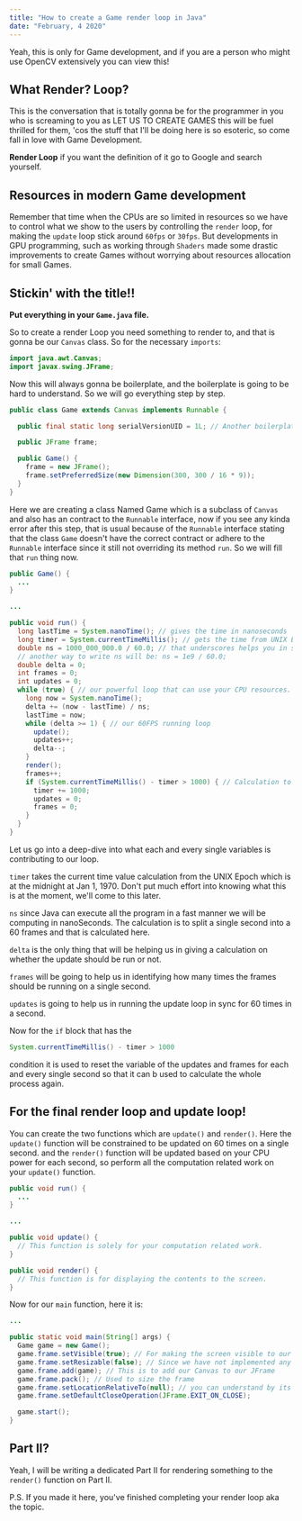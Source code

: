 ```yaml
---
title: "How to create a Game render loop in Java"
date: "February, 4 2020"
---
```


Yeah, this is only for Game development, and if you are a person who might use OpenCV extensively you can view this!

## What Render? Loop?

This is the conversation that is totally gonna be for the programmer in you who is screaming to you as LET US TO CREATE GAMES this will be fuel thrilled for them, 'cos the stuff that I'll be doing here is so esoteric, so come fall in love with Game Development.

**Render Loop** if you want the definition of it go to Google and search yourself.

## Resources in modern Game development

Remember that time when the CPUs are so limited in resources so we have to control what we show to the users by controlling the `render` loop, for making the `update` loop stick around `60fps` or `30fps`. But developments in GPU programming, such as working through `Shaders` made some drastic improvements to create Games without worrying about resources allocation for small Games.

## Stickin' with the title!!

**Put everything in your `Game.java` file.**

So to create a render Loop you need something to render to, and that is gonna be our `Canvas` class. So for the necessary `imports`:

```java
import java.awt.Canvas;
import javax.swing.JFrame;
```

Now this will always gonna be boilerplate, and the boilerplate is going to be hard to understand.
So we will go everything step by step.

```java
public class Game extends Canvas implements Runnable {

  public final static long serialVersionUID = 1L; // Another boilerplate because of Canvas(class)

  public JFrame frame;

  public Game() {
    frame = new JFrame();
    frame.setPreferredSize(new Dimension(300, 300 / 16 * 9));
  }
}
```
Here we are creating a class Named Game which is a subclass of `Canvas` and also has an contract to the `Runnable` interface, now if you see any kinda error after this step, that is usual because of the `Runnable` interface stating that the class `Game` doesn't have the correct contract or adhere to the `Runnable` interface since it still not overriding its method `run`. So we will fill that `run` thing now.

```java
public Game() {
  ...
}

...

public void run() {
  long lastTime = System.nanoTime(); // gives the time in nanoseconds
  long timer = System.currentTimeMillis(); // gets the time from UNIX Epoch Jan 1, 1970
  double ns = 1000_000_000.0 / 60.0; // that underscores helps you in showing how much zeros are there
  // another way to write ns will be: ns = 1e9 / 60.0;
  double delta = 0;
  int frames = 0;
  int updates = 0;
  while (true) { // our powerful loop that can use your CPU resources.
    long now = System.nanoTime();
    delta += (now - lastTime) / ns;
    lastTime = now;
    while (delta >= 1) { // our 60FPS running loop
      update();
      updates++;
      delta--;
    }
    render();
    frames++;
    if (System.currentTimeMillis() - timer > 1000) { // Calculation to reset the values on every second finishing.
      timer += 1000;
      updates = 0;
      frames = 0;
    }
  }
}
```
Let us go into a deep-dive into what each and every single variables is contributing to our loop. 

`timer` takes the current time value calculation from the UNIX Epoch which is at the midnight at Jan 1, 1970. Don't put much effort into knowing what this is at the moment, we'll come to this later.

`ns` since Java can execute all the program in a fast manner we will be computing in nanoSeconds. The calculation is to split a single second into a 60 frames and that is calculated here.

`delta` is the only thing that will be helping us in giving a calculation on whether the update should be run or not.

`frames` will be going to help us in identifying how many times the frames should be running on a single second.

`updates` is going to help us in running the update loop in sync for 60 times in a second.

Now for the `if` block that has the 
```java
System.currentTimeMillis() - timer > 1000
```
condition it is used to reset the variable of the updates and frames for each and every single second so that it can b used to calculate the whole process again.

## For the final render loop and update loop!

You can create the two functions which are `update()` and `render()`. Here the `update()` function will be constrained to be updated on 60 times on a single second. and the `render()` function will be updated based on your CPU power for each second, so perform all the computation related work on your `update()` function.

```java
public void run() {
  ...
}

...

public void update() {
  // This function is solely for your computation related work.
}

public void render() {
  // This function is for displaying the contents to the screen.
}
```

Now for our `main` function, here it is:

```java
...

public static void main(String[] args) {
  Game game = new Game();
  game.frame.setVisible(true); // For making the screen visible to our user
  game.frame.setResizable(false); // Since we have not implemented any responsive patterns it is good to make this false
  game.frame.add(game); // This is to add our Canvas to our JFrame
  game.frame.pack(); // Used to size the frame
  game.frame.setLocationRelativeTo(null); // you can understand by its name itself
  game.frame.setDefaultCloseOperation(JFrame.EXIT_ON_CLOSE);

  game.start();
}
```

## Part II?

Yeah, I will be writing a dedicated Part II for rendering something to the `render()` function on Part II.

P.S. If you made it here, you've finished completing your render loop aka the topic.